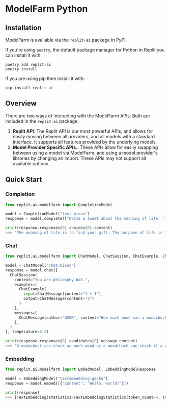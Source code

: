 # ModelFarm Python

## Installation

ModelFarm is available via the `replit-ai` package in PyPI.

If you're using `poetry`, the default package manager for Python in Replit you can install it with:

```
poetry add replit-ai
poetry install
```

If you are using pip then install it with:

```
pip install replit-ai
```

## Overview

There are two ways of interacting with the ModelFarm APIs. Both are included in the `replit-ai` package.

1.  **Replit API**: The Replit API is our most powerful APIs, and allows for easily moving between all providers, and all models with a standard interface. It supports all features provided by the underlying models.
2.  **Model Provider Specific APIs.**: These APIs allow for easily swapping between using a model via ModelFarm, and using a model provider's libraries by changing an import. These APIs may not support all available options.

## Quick Start

### Completion

```python
from replit.ai.modelfarm import CompletionModel

model = CompletionModel("text-bison")
response = model.complete(["Write a tweet about the meaning of life: "], temperature=0.2)

print(response.responses[0].choices[0].content)
>>> 'The meaning of life is to find your gift. The purpose of life is to give it away.'
```

### Chat

```python
from replit.ai.modelfarm import ChatModel, ChatSession, ChatExample, ChatMessage

model = ChatModel("chat-bison")
response = model.chat([
  ChatSession(
    context="You are philosphy bot.",
    examples=[
      ChatExample(
        input=ChatMessage(content="1 + 1"),
        output=ChatMessage(content="2")
      )
    ],
    messages=[
      ChatMessage(author="USER", content="How much wood can a woodchuck chuck?"),
    ],
  )
], temperature=0.2)

print(response.responses[0].candidates[0].message.content)
>>> 'A woodchuck can chuck as much wood as a woodchuck can chuck if a woodchuck could chuck wood.'
```

### Embedding

```python
from replit.ai.modelfarm import EmbedModel, EmbeddingModelResponse

model = EmbeddingModel("textembedding-gecko")
response = model.embed([{"content": "Hello, world!"}])

print(response)
>>> [TextEmbedding(statistics=TextEmbeddingStatistics(token_count=4, truncated=False), values=[0.010562753304839134, ...])]
```
